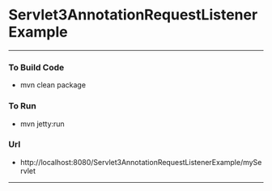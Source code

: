 # Servlet3AnnotationRequestListenerExample

---

### To Build Code 
* mvn clean package 
### To Run 
* mvn jetty:run

### Url 
* http://localhost:8080/Servlet3AnnotationRequestListenerExample/myServlet

---
